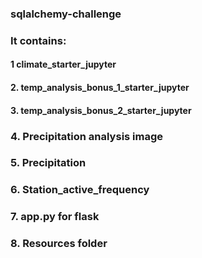 ### sqlalchemy-challenge
### It contains:
#### 1 climate_starter_jupyter
#### 2. temp_analysis_bonus_1_starter_jupyter
#### 3. temp_analysis_bonus_2_starter_jupyter
### 4. Precipitation analysis image
### 5. Precipitation
### 6. Station_active_frequency
### 7. app.py for flask
### 8. Resources folder

